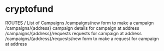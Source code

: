 # cryptofund

ROUTES
/ List of Campaigns
/campaigns/new form to make a campaign
/campaigns/{address} campaign details for campaign at address
/campaigns/{address}/requests requests for campaign at address
/campaigns/{address}/requests/new form to make a request for campaign at address
